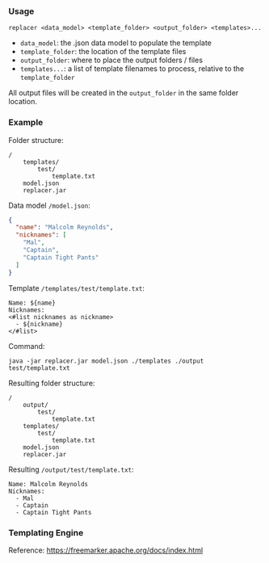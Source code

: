 ### Usage

`replacer <data_model> <template_folder> <output_folder> <templates>...`

* `data_model`: the .json data model to populate the template
* `template_folder`: the location of the template files
* `output_folder`: where to place the output folders / files
* `templates...`: a list of template filenames to process, relative to the `template_folder`

All output files will be created in the `output_folder` in the same folder location.

### Example

Folder structure:

```
/
    templates/
        test/
            template.txt
    model.json
    replacer.jar
```

Data model `/model.json`:

```json
{
  "name": "Malcolm Reynolds",
  "nicknames": [
    "Mal",
    "Captain",
    "Captain Tight Pants"
  ]
}
```

Template `/templates/test/template.txt`:

```
Name: ${name}
Nicknames:
<#list nicknames as nickname>
  - ${nickname}
</#list>
```

Command:

```
java -jar replacer.jar model.json ./templates ./output test/template.txt
```

Resulting folder structure:

```
/
    output/
        test/
            template.txt
    templates/
        test/
            template.txt
    model.json
    replacer.jar
```

Resulting `/output/test/template.txt`:

```
Name: Malcolm Reynolds
Nicknames:
  - Mal
  - Captain
  - Captain Tight Pants
```

### Templating Engine

Reference: https://freemarker.apache.org/docs/index.html
